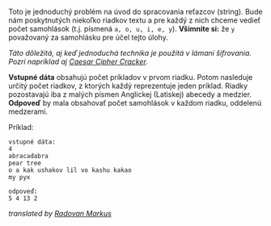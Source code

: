 Toto je jednoduchý problém na úvod do spracovania reťazcov (string). Bude nám poskytnutých niekoľko riadkov textu
a pre každý z nich chceme vedieť počet samohlások (t.j. písmená `a, o, u, i, e, y`). **Všimnite si:** že `y` považovaný za
samohlásku pre účel tejto úlohy.

*Táto dôležitá, aj keď jednoduchá technika je použitá v lámaní šifrovania. Pozri napríklad aj
[Caesar Cipher Cracker](./caesar-cipher-cracker).*

**Vstupné dáta** obsahujú počet príkladov v prvom riadku.
Potom nasleduje určitý počet riadkov, z ktorých každý reprezentuje jeden príklad. 
Riadky pozostavajú iba z malých písmen Anglickej (Latiskej) abecedy a medzier.  
**Odpoveď** by mala obsahovať počet samohlások v každom riadku, oddelenú medzerami.

Príklad:

    vstupné dáta:
	4
	abracadabra
	pear tree
	o a kak ushakov lil vo kashu kakao
	my pyx
	
	odpoveď:
	5 4 13 2

_translated by [Radovan Markus](https://www.codeabbey.com/index/user_profile/rajkoisawesome)_
